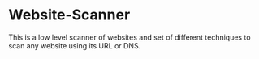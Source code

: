 # Website-Scanner
This is a low level scanner of websites and set of different techniques to scan any website using its URL or DNS.
